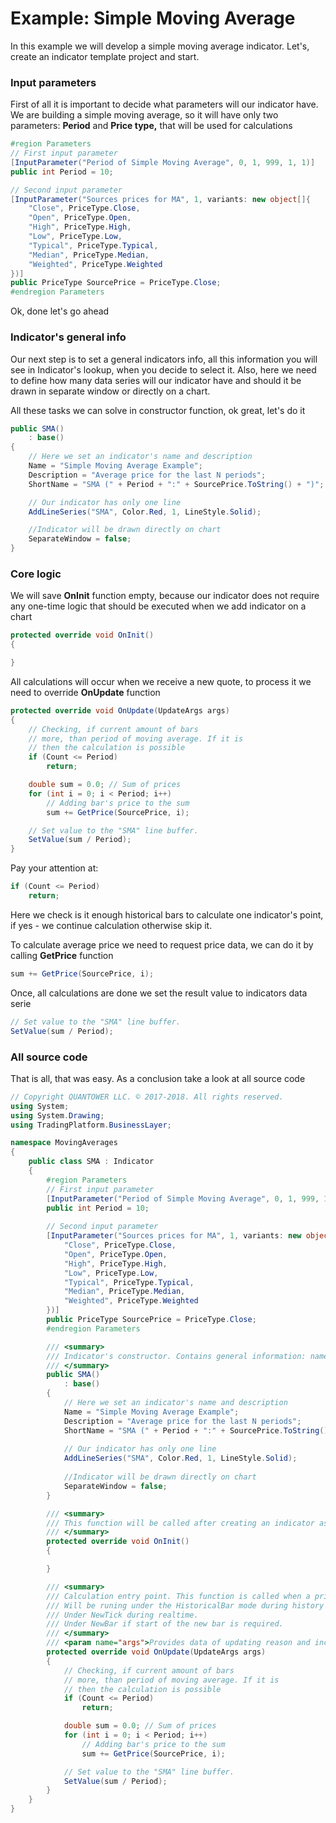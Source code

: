 # Example: Simple Moving Average

In this example we will develop a simple moving average indicator. Let's, create an indicator template project and start.

### Input parameters

First of all it is important to decide what parameters will our indicator have. We are building a simple moving average, so it will have only two parameters: **Period** and **Price type,** that will be used for calculations

```csharp
#region Parameters
// First input parameter
[InputParameter("Period of Simple Moving Average", 0, 1, 999, 1, 1)]
public int Period = 10;

// Second input parameter
[InputParameter("Sources prices for MA", 1, variants: new object[]{
    "Close", PriceType.Close,
    "Open", PriceType.Open,
    "High", PriceType.High,
    "Low", PriceType.Low,
    "Typical", PriceType.Typical,
    "Median", PriceType.Median,
    "Weighted", PriceType.Weighted
})]
public PriceType SourcePrice = PriceType.Close;
#endregion Parameters
```

Ok, done let's go ahead

### Indicator's general info

Our next step is to set a general indicators info, all this information you will see in Indicator's lookup, when you decide to select it. Also, here we need to define how many data series will our indicator have and should it be drawn in separate window or directly on a chart.

All these tasks we can solve in constructor function, ok great, let's do it

```csharp
public SMA()
    : base()
{
    // Here we set an indicator's name and description
    Name = "Simple Moving Average Example";
    Description = "Average price for the last N periods";
    ShortName = "SMA (" + Period + ":" + SourcePrice.ToString() + ")";

    // Our indicator has only one line 
    AddLineSeries("SMA", Color.Red, 1, LineStyle.Solid);

    //Indicator will be drawn directly on chart 
    SeparateWindow = false;
}
```

### Core logic

We will save **OnInit** function empty, because our indicator does not require any one-time logic that should be executed when we add indicator on a chart

```csharp
protected override void OnInit()
{

}
```

All calculations will occur when we receive a new quote, to process it we need to override **OnUpdate** function

```csharp
protected override void OnUpdate(UpdateArgs args)
{
    // Checking, if current amount of bars
    // more, than period of moving average. If it is
    // then the calculation is possible
    if (Count <= Period)
        return;

    double sum = 0.0; // Sum of prices
    for (int i = 0; i < Period; i++)
        // Adding bar's price to the sum
        sum += GetPrice(SourcePrice, i);

    // Set value to the "SMA" line buffer.
    SetValue(sum / Period);
}
```

Pay your attention at:

```csharp
if (Count <= Period)
    return;
```

Here we check is it enough historical bars to calculate one indicator's point, if yes - we continue calculation otherwise skip it.

To calculate average price we need to request price data, we can do it by calling **GetPrice** function

```csharp
sum += GetPrice(SourcePrice, i);
```

Once, all calculations are done we set the result value to indicators data serie

```csharp
// Set value to the "SMA" line buffer.
SetValue(sum / Period);
```

### All source code

That is all, that was easy. As a conclusion take a look at all source code

```csharp
// Copyright QUANTOWER LLC. © 2017-2018. All rights reserved.
using System;
using System.Drawing;
using TradingPlatform.BusinessLayer;

namespace MovingAverages
{
    public class SMA : Indicator
    {
        #region Parameters
        // First input parameter
        [InputParameter("Period of Simple Moving Average", 0, 1, 999, 1, 1)]
        public int Period = 10;
        
        // Second input parameter
        [InputParameter("Sources prices for MA", 1, variants: new object[]{
            "Close", PriceType.Close,
            "Open", PriceType.Open,
            "High", PriceType.High,
            "Low", PriceType.Low,
            "Typical", PriceType.Typical,
            "Median", PriceType.Median,
            "Weighted", PriceType.Weighted
        })]
        public PriceType SourcePrice = PriceType.Close;
        #endregion Parameters

        /// <summary>
        /// Indicator's constructor. Contains general information: name, description, LineSeries etc. 
        /// </summary>
        public SMA()
            : base()
        {
            // Here we set an indicator's name and description
            Name = "Simple Moving Average Example";
            Description = "Average price for the last N periods";
            ShortName = "SMA (" + Period + ":" + SourcePrice.ToString() + ")";
        
            // Our indicator has only one line 
            AddLineSeries("SMA", Color.Red, 1, LineStyle.Solid);
        
            //Indicator will be drawn directly on chart 
            SeparateWindow = false;
        }

        /// <summary>
        /// This function will be called after creating an indicator as well as after its input params reset or chart (symbol or timeframe) updates.
        /// </summary>
        protected override void OnInit()
        {

        }

        /// <summary>
        /// Calculation entry point. This function is called when a price data updates. 
        /// Will be runing under the HistoricalBar mode during history loading. 
        /// Under NewTick during realtime. 
        /// Under NewBar if start of the new bar is required.
        /// </summary>
        /// <param name="args">Provides data of updating reason and incoming price.</param>
        protected override void OnUpdate(UpdateArgs args)
        {
            // Checking, if current amount of bars
            // more, than period of moving average. If it is
            // then the calculation is possible
            if (Count <= Period)
                return;

            double sum = 0.0; // Sum of prices
            for (int i = 0; i < Period; i++)
                // Adding bar's price to the sum
                sum += GetPrice(SourcePrice, i);

            // Set value to the "SMA" line buffer.
            SetValue(sum / Period);
        }
    }
}

```
